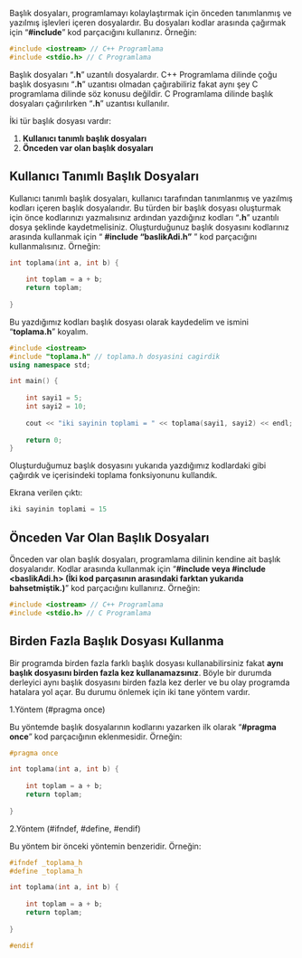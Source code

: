 ﻿ Başlık dosyaları, programlamayı kolaylaştırmak için önceden tanımlanmış ve yazılmış işlevleri içeren dosyalardır. Bu dosyaları kodlar arasında çağırmak için “**#include**” kod parçacığını kullanırız. Örneğin:

```cpp
#include <iostream> // C++ Programlama
#include <stdio.h> // C Programlama
```

Başlık dosyaları “**.h**” uzantılı dosyalardır. C++ Programlama dilinde çoğu başlık dosyasını “**.h**” uzantısı olmadan çağırabiliriz fakat aynı şey C programlama dilinde söz konusu değildir. C Programlama dilinde başlık dosyaları çağırılırken “**.h**” uzantısı kullanılır.

İki tür başlık dosyası vardır:

1.  **Kullanıcı tanımlı başlık dosyaları**
2.  **Önceden var olan başlık dosyaları**

## Kullanıcı Tanımlı Başlık Dosyaları

Kullanıcı tanımlı başlık dosyaları, kullanıcı tarafından tanımlanmış ve yazılmış kodları içeren başlık dosyalarıdır. Bu türden bir başlık dosyası oluşturmak için önce kodlarınızı yazmalısınız ardından yazdığınız kodları “**.h**” uzantılı dosya şeklinde kaydetmelisiniz. Oluşturduğunuz başlık dosyasını kodlarınız arasında kullanmak için “ **#include “baslikAdi.h”** ” kod parçacığını kullanmalısınız. Örneğin:

```cpp
int toplama(int a, int b) {
	
	int toplam = a + b;
	return toplam;
	
}
```

Bu yazdığımız kodları başlık dosyası olarak kaydedelim ve ismini “**toplama.h**” koyalım.

```cpp
#include <iostream>
#include "toplama.h" // toplama.h dosyasini cagirdik
using namespace std;

int main() {
	
	int sayi1 = 5;
	int sayi2 = 10;
	
	cout << "iki sayinin toplami = " << toplama(sayi1, sayi2) << endl;
	
	return 0;
}
```

Oluşturduğumuz başlık dosyasını yukarıda yazdığımız kodlardaki gibi çağırdık ve içerisindeki toplama fonksiyonunu kullandık.

Ekrana verilen çıktı:

```cpp
iki sayinin toplami = 15
```

## Önceden Var Olan Başlık Dosyaları

Önceden var olan başlık dosyaları, programlama dilinin kendine ait başlık dosyalarıdır. Kodlar arasında kullanmak için “**#include <baslikAdi> veya #include <baslikAdi.h> (İki kod parçasının arasındaki farktan yukarıda bahsetmiştik.)**” kod parçacığını kullanırız. Örneğin:

```cpp
#include <iostream> // C++ Programlama
#include <stdio.h> // C Programlama
```

## Birden Fazla Başlık Dosyası Kullanma

Bir programda birden fazla farklı başlık dosyası kullanabilirsiniz fakat **aynı başlık dosyasını birden fazla kez kullanamazsınız**. Böyle bir durumda derleyici aynı başlık dosyasını birden fazla kez derler ve bu olay programda hatalara yol açar. Bu durumu önlemek için iki tane yöntem vardır.

1.Yöntem (#pragma once)

Bu yöntemde başlık dosyalarının kodlarını yazarken ilk olarak “**#pragma once**” kod parçacığının eklenmesidir. Örneğin:

```cpp
#pragma once

int toplama(int a, int b) {
	
	int toplam = a + b;
	return toplam;
	
}
```

2.Yöntem (#ifndef, #define, #endif)

Bu yöntem bir önceki yöntemin benzeridir. Örneğin:

```cpp
#ifndef _toplama_h
#define _toplama_h

int toplama(int a, int b) {
	
	int toplam = a + b;
	return toplam;
	
}

#endif
```
